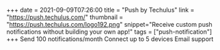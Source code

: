 +++
date = 2021-09-09T07:26:00
title = "Push by Techulus"
link = "https://push.techulus.com/"
thumbnail = "https://push.techulus.com/logo192.png"
snippet="Receive custom push notifications without building your own app!"
tags = ["push-notification"]
+++
Send 100 notifications/month
Connect up to 5 devices
Email support
